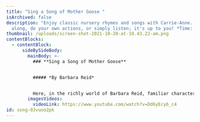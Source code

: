```yaml
---
title: "Sing a Song of Mother Goose "
isArchived: false
description: "Enjoy classic nursery rhymes and songs with Carrie-Anne. Sing
  along, do your own actions, or simply listen; it's up to you! *Time: 16:26*"
thumbnail: /uploads/screen-shot-2021-10-20-at-10.43.22-am.png
contentBlocks:
  - contentBlock:
      sideBySideBody:
        mainBody: >-
          ### **Sing a Song of Mother Goose**


          ##### *By Barbara Reid*


          Here, in the richly world of Barbara Reid, familiar characters from Mother Goose come to vivid new life: Old King Cole enjoys his bubble pipe, and the cow jumping over the moon sports a pink tutu. These surprises and more wait to delight you in the pages of Sing a Song of Mother Goose!
        imagesVideos:
          videoLink: https://www.youtube.com/watch?v=Dd6yEcy6_c4
id: song-0Jvuoo2pk
---
```

